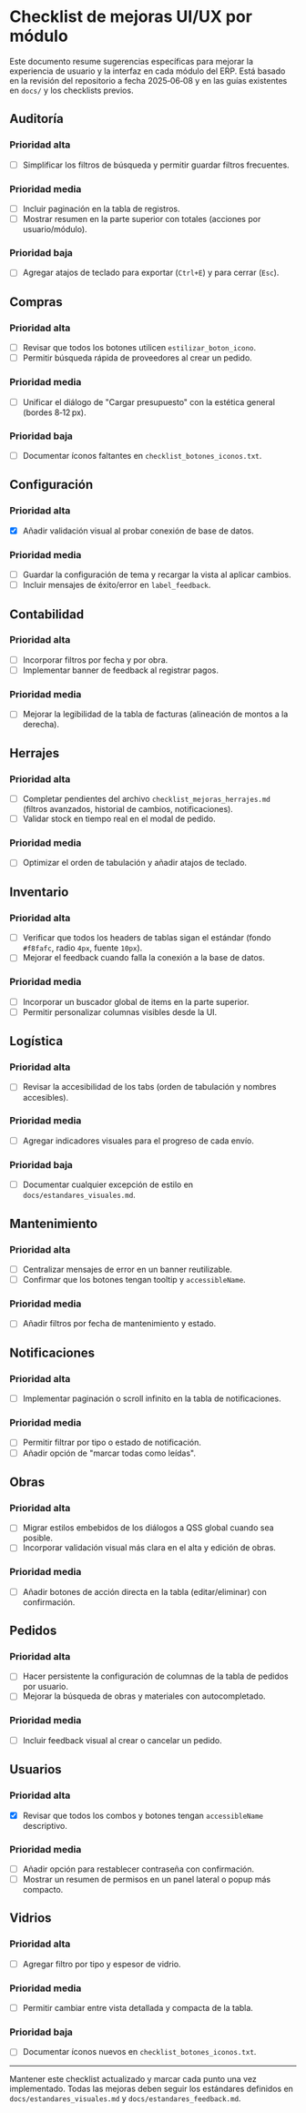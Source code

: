 # Checklist de mejoras UI/UX por módulo

Este documento resume sugerencias específicas para mejorar la experiencia de usuario y la interfaz en cada módulo del ERP. Está basado en la revisión del repositorio a fecha 2025‑06‑08 y en las guías existentes en `docs/` y los checklists previos.

## Auditoría
### Prioridad alta
- [ ] Simplificar los filtros de búsqueda y permitir guardar filtros frecuentes.
### Prioridad media
- [ ] Incluir paginación en la tabla de registros.
- [ ] Mostrar resumen en la parte superior con totales (acciones por usuario/módulo).
### Prioridad baja
- [ ] Agregar atajos de teclado para exportar (`Ctrl+E`) y para cerrar (`Esc`).

## Compras
### Prioridad alta
- [ ] Revisar que todos los botones utilicen `estilizar_boton_icono`.
- [ ] Permitir búsqueda rápida de proveedores al crear un pedido.
### Prioridad media
- [ ] Unificar el diálogo de "Cargar presupuesto" con la estética general (bordes 8‑12 px).
### Prioridad baja
- [ ] Documentar íconos faltantes en `checklist_botones_iconos.txt`.

## Configuración
### Prioridad alta
- [x] Añadir validación visual al probar conexión de base de datos.
### Prioridad media
- [ ] Guardar la configuración de tema y recargar la vista al aplicar cambios.
- [ ] Incluir mensajes de éxito/error en `label_feedback`.

## Contabilidad
### Prioridad alta
- [ ] Incorporar filtros por fecha y por obra.
- [ ] Implementar banner de feedback al registrar pagos.
### Prioridad media
- [ ] Mejorar la legibilidad de la tabla de facturas (alineación de montos a la derecha).

## Herrajes
### Prioridad alta
- [ ] Completar pendientes del archivo `checklist_mejoras_herrajes.md` (filtros avanzados, historial de cambios, notificaciones).
- [ ] Validar stock en tiempo real en el modal de pedido.
### Prioridad media
- [ ] Optimizar el orden de tabulación y añadir atajos de teclado.

## Inventario
### Prioridad alta
- [ ] Verificar que todos los headers de tablas sigan el estándar (fondo `#f8fafc`, radio `4px`, fuente `10px`).
- [ ] Mejorar el feedback cuando falla la conexión a la base de datos.
### Prioridad media
- [ ] Incorporar un buscador global de items en la parte superior.
- [ ] Permitir personalizar columnas visibles desde la UI.

## Logística
### Prioridad alta
- [ ] Revisar la accesibilidad de los tabs (orden de tabulación y nombres accesibles).
### Prioridad media
- [ ] Agregar indicadores visuales para el progreso de cada envío.
### Prioridad baja
- [ ] Documentar cualquier excepción de estilo en `docs/estandares_visuales.md`.

## Mantenimiento
### Prioridad alta
- [ ] Centralizar mensajes de error en un banner reutilizable.
- [ ] Confirmar que los botones tengan tooltip y `accessibleName`.
### Prioridad media
- [ ] Añadir filtros por fecha de mantenimiento y estado.

## Notificaciones
### Prioridad alta
- [ ] Implementar paginación o scroll infinito en la tabla de notificaciones.
### Prioridad media
- [ ] Permitir filtrar por tipo o estado de notificación.
- [ ] Añadir opción de "marcar todas como leídas".

## Obras
### Prioridad alta
- [ ] Migrar estilos embebidos de los diálogos a QSS global cuando sea posible.
- [ ] Incorporar validación visual más clara en el alta y edición de obras.
### Prioridad media
- [ ] Añadir botones de acción directa en la tabla (editar/eliminar) con confirmación.

## Pedidos
### Prioridad alta
- [ ] Hacer persistente la configuración de columnas de la tabla de pedidos por usuario.
- [ ] Mejorar la búsqueda de obras y materiales con autocompletado.
### Prioridad media
- [ ] Incluir feedback visual al crear o cancelar un pedido.

## Usuarios
### Prioridad alta
- [x] Revisar que todos los combos y botones tengan `accessibleName` descriptivo.
### Prioridad media
- [ ] Añadir opción para restablecer contraseña con confirmación.
- [ ] Mostrar un resumen de permisos en un panel lateral o popup más compacto.

## Vidrios
### Prioridad alta
- [ ] Agregar filtro por tipo y espesor de vidrio.
### Prioridad media
- [ ] Permitir cambiar entre vista detallada y compacta de la tabla.
### Prioridad baja
- [ ] Documentar íconos nuevos en `checklist_botones_iconos.txt`.

---

Mantener este checklist actualizado y marcar cada punto una vez implementado. Todas las mejoras deben seguir los estándares definidos en `docs/estandares_visuales.md` y `docs/estandares_feedback.md`.
